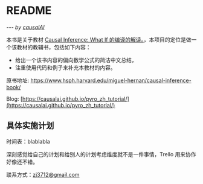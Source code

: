# README

--- *by [causalAI](https://sites.google.com/view/minituring/home)*

本书是关于教材 [Causal Inference: What If 的编译的解读。](https://causalai.github.io/what-if/)，本项目的定位是做一个该教材的教辅书，包括如下内容：

- 给出一个该书内容的偏向数学公式的简洁中文总结，
- 注重使用代码和例子来补充本教材的内容。

原书地址: https://www.hsph.harvard.edu/miguel-hernan/causal-inference-book/

Blog: [https://causalai.github.io/pyro_zh_tutorial/](https://causalai.github.io/pyro_zh_tutorial/)

## 具体实施计划

时间表：blablabla

深刻感觉给自己的计划和给别人的计划考虑维度就不是一件事情，Trello 用来协作好像还不错。

联系方式：zj3712@gmail.com

